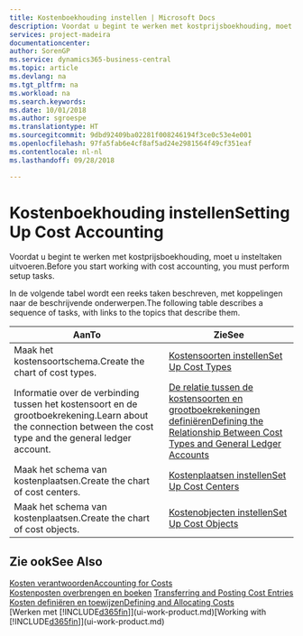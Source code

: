 ```yaml
---
title: Kostenboekhouding instellen | Microsoft Docs
description: Voordat u begint te werken met kostprijsboekhouding, moet u insteltaken uitvoeren.
services: project-madeira
documentationcenter: 
author: SorenGP
ms.service: dynamics365-business-central
ms.topic: article
ms.devlang: na
ms.tgt_pltfrm: na
ms.workload: na
ms.search.keywords: 
ms.date: 10/01/2018
ms.author: sgroespe
ms.translationtype: HT
ms.sourcegitcommit: 9dbd92409ba02281f008246194f3ce0c53e4e001
ms.openlocfilehash: 97fa5fab6e4cf8af5ad24e2981564f49cf351eaf
ms.contentlocale: nl-nl
ms.lasthandoff: 09/28/2018

---
```

# <a name="setting-up-cost-accounting"></a><span data-ttu-id="8f4af-103">Kostenboekhouding instellen</span><span class="sxs-lookup"><span data-stu-id="8f4af-103">Setting Up Cost Accounting</span></span>
<span data-ttu-id="8f4af-104">Voordat u begint te werken met kostprijsboekhouding, moet u insteltaken uitvoeren.</span><span class="sxs-lookup"><span data-stu-id="8f4af-104">Before you start working with cost accounting, you must perform setup tasks.</span></span>  

 <span data-ttu-id="8f4af-105">In de volgende tabel wordt een reeks taken beschreven, met koppelingen naar de beschrijvende onderwerpen.</span><span class="sxs-lookup"><span data-stu-id="8f4af-105">The following table describes a sequence of tasks, with links to the topics that describe them.</span></span>

|<span data-ttu-id="8f4af-106">Aan</span><span class="sxs-lookup"><span data-stu-id="8f4af-106">To</span></span>|<span data-ttu-id="8f4af-107">Zie</span><span class="sxs-lookup"><span data-stu-id="8f4af-107">See</span></span>|  
|--------|---------|  
|<span data-ttu-id="8f4af-108">Maak het kostensoortschema.</span><span class="sxs-lookup"><span data-stu-id="8f4af-108">Create the chart of cost types.</span></span>|[<span data-ttu-id="8f4af-109">Kostensoorten instellen</span><span class="sxs-lookup"><span data-stu-id="8f4af-109">Set Up Cost Types</span></span>](finance-how-to-set-up-cost-types.md)|  
|<span data-ttu-id="8f4af-110">Informatie over de verbinding tussen het kostensoort en de grootboekrekening.</span><span class="sxs-lookup"><span data-stu-id="8f4af-110">Learn about the connection between the cost type and the general ledger account.</span></span>|[<span data-ttu-id="8f4af-111">De relatie tussen de kostensoorten en grootboekrekeningen definiëren</span><span class="sxs-lookup"><span data-stu-id="8f4af-111">Defining the Relationship Between Cost Types and General Ledger Accounts</span></span>](finance-defining-the-relationship-between-cost-types-and-general-ledger-accounts.md)|  
|<span data-ttu-id="8f4af-112">Maak het schema van kostenplaatsen.</span><span class="sxs-lookup"><span data-stu-id="8f4af-112">Create the chart of cost centers.</span></span>|[<span data-ttu-id="8f4af-113">Kostenplaatsen instellen</span><span class="sxs-lookup"><span data-stu-id="8f4af-113">Set Up Cost Centers</span></span>](finance-how-to-set-up-cost-centers.md)|  
|<span data-ttu-id="8f4af-114">Maak het schema van kostenplaatsen.</span><span class="sxs-lookup"><span data-stu-id="8f4af-114">Create the chart of cost objects.</span></span>|[<span data-ttu-id="8f4af-115">Kostenobjecten instellen</span><span class="sxs-lookup"><span data-stu-id="8f4af-115">Set Up Cost Objects</span></span>](finance-how-to-set-up-cost-objects.md)|  

## <a name="see-also"></a><span data-ttu-id="8f4af-116">Zie ook</span><span class="sxs-lookup"><span data-stu-id="8f4af-116">See Also</span></span>  
[<span data-ttu-id="8f4af-117">Kosten verantwoorden</span><span class="sxs-lookup"><span data-stu-id="8f4af-117">Accounting for Costs</span></span>](finance-manage-cost-accounting.md)  
<span data-ttu-id="8f4af-118">[Kostenposten overbrengen en boeken](finance-transfer-and-post-cost-entries.md) </span><span class="sxs-lookup"><span data-stu-id="8f4af-118">[Transferring and Posting Cost Entries](finance-transfer-and-post-cost-entries.md) </span></span>  
[<span data-ttu-id="8f4af-119">Kosten definiëren en toewijzen</span><span class="sxs-lookup"><span data-stu-id="8f4af-119">Defining and Allocating Costs</span></span>](finance-define-and-allocate-costs.md)  
<span data-ttu-id="8f4af-120">[Werken met [!INCLUDE[d365fin](includes/d365fin_md.md)]](ui-work-product.md)</span><span class="sxs-lookup"><span data-stu-id="8f4af-120">[Working with [!INCLUDE[d365fin](includes/d365fin_md.md)]](ui-work-product.md)</span></span>

